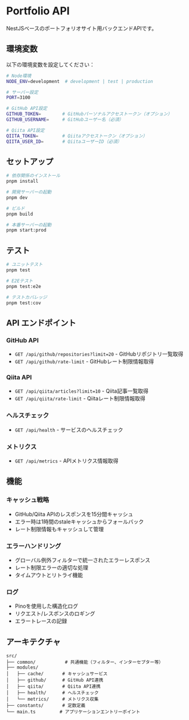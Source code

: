 # Portfolio API

NestJSベースのポートフォリオサイト用バックエンドAPIです。

## 環境変数

以下の環境変数を設定してください：

```bash
# Node環境
NODE_ENV=development  # development | test | production

# サーバー設定
PORT=3100

# GitHub API設定
GITHUB_TOKEN=        # GitHubパーソナルアクセストークン（オプション）
GITHUB_USERNAME=     # GitHubユーザー名（必須）

# Qiita API設定
QIITA_TOKEN=         # Qiitaアクセストークン（オプション）
QIITA_USER_ID=       # QiitaユーザーID（必須）
```

## セットアップ

```bash
# 依存関係のインストール
pnpm install

# 開発サーバーの起動
pnpm dev

# ビルド
pnpm build

# 本番サーバーの起動
pnpm start:prod
```

## テスト

```bash
# ユニットテスト
pnpm test

# E2Eテスト
pnpm test:e2e

# テストカバレッジ
pnpm test:cov
```

## API エンドポイント

### GitHub API

- `GET /api/github/repositories?limit=20` - GitHubリポジトリ一覧取得
- `GET /api/github/rate-limit` - GitHubレート制限情報取得

### Qiita API

- `GET /api/qiita/articles?limit=10` - Qiita記事一覧取得
- `GET /api/qiita/rate-limit` - Qiitaレート制限情報取得

### ヘルスチェック

- `GET /api/health` - サービスのヘルスチェック

### メトリクス

- `GET /api/metrics` - APIメトリクス情報取得

## 機能

### キャッシュ戦略

- GitHub/Qiita APIのレスポンスを15分間キャッシュ
- エラー時は1時間のstaleキャッシュからフォールバック
- レート制限情報もキャッシュして管理

### エラーハンドリング

- グローバル例外フィルターで統一されたエラーレスポンス
- レート制限エラーの適切な処理
- タイムアウトとリトライ機能

### ログ

- Pinoを使用した構造化ログ
- リクエスト/レスポンスのロギング
- エラートレースの記録

## アーキテクチャ

```text
src/
├── common/           # 共通機能（フィルター、インターセプター等）
├── modules/
│   ├── cache/       # キャッシュサービス
│   ├── github/      # GitHub API連携
│   ├── qiita/       # Qiita API連携
│   ├── health/      # ヘルスチェック
│   └── metrics/     # メトリクス収集
├── constants/       # 定数定義
└── main.ts         # アプリケーションエントリーポイント
```
